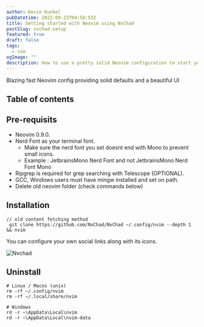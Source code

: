 ```yaml
---
author: Kevin Kunkel
pubDatetime: 2022-09-23T04:58:53Z
title: Getting started with Neovim using NvChad
postSlug: nvchad-setup
featured: true
draft: false
tags:
  - vim
ogImage: ""
description: How to use a pretty solid Neovim configuration to start your journey.
---
```


Blazing fast Neovim config providing solid defaults and a beautiful UI

## Table of contents

## Pre-requisits

* Neovim 0.9.0.
* Nerd Font as your terminal font.
  * Make sure the nerd font you set doesnt end with Mono to prevent small icons.
  * Example : JetbrainsMono Nerd Font and not JetbrainsMono Nerd Font Mono
* Ripgrep is required for grep searching with Telescope (OPTIONAL).
* GCC, Windows users must have mingw installed and set on path.
* Delete old neovim folder (check commands below)

## Installation

```shell
// old content fetching method
 git clone https://github.com/NvChad/NvChad ~/.config/nvim --depth 1 && nvim
```

You can configure your own social links along with its icons.

![Nvchad](/assets/nvchad.webp)


## Uninstall

```shell
# Linux / Macos (unix)
rm -rf ~/.config/nvim
rm -rf ~/.local/share/nvim

# Windows
rd -r ~\AppData\Local\nvim
rd -r ~\AppData\Local\nvim-data
```